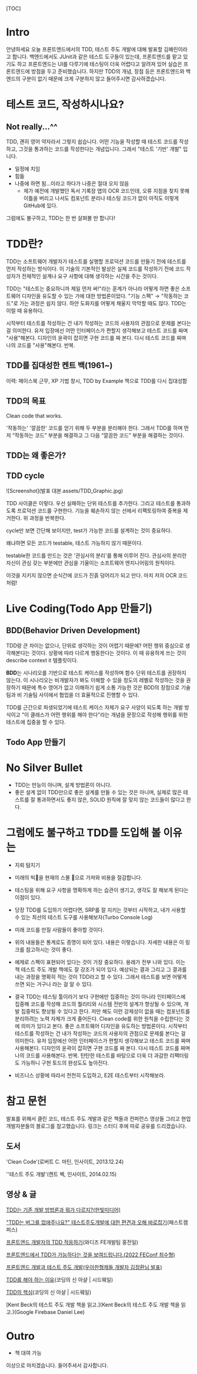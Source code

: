 [TOC]

# Intro

안녕하세요 오늘 프론트엔드에서의 TDD, 테스트 주도 개발에 대해 발표할 김혜린이라고 합니다. 백엔드에서도 JUnit과 같은 테스트 도구들이 있는데, 프론트엔드를 맡고 있기도 하고 프론트엔드는 UI를 다루기에 테스팅이 더욱 어렵다고 알려져 있어 실습은 프론트엔드에 방점을 두고 준비했습니다. 하지만 TDD의 개념, 장점 등은 프론트엔드와 백엔드의 구분이 없기 때문에 크게 구분하지 않고 들어주시면 감사하겠습니다.

# 테스트 코드, 작성하시나요?

## Not really...^^

TDD, 괜히 영어 약자라서 그렇지 쉽습니다. 어떤 기능을 작성할 때 테스트 코드를 작성하고, 그것을 통과하는 코드를 작성한다는 개념입니다. 그래서 "테스트 '기반' 개발" 입니다.

- 일정에 치임
- 힘듦
- 나중에 하면 됨...이라고 하다가 나중은 절대 오지 않음
  - 제가 예전에 개발했던 독서 기록장 앱의 OCR 코드인데, 오류 지점을 찾지 못해 이틀을 버리고 나서도 컴포넌트 분리나 테스팅 코드가 없이 아직도 이렇게 GitHub에 있다.


그럼에도 불구하고, TDD는 한 번 살펴볼 만 합니다!

# TDD란?

TDD는 소프트웨어 개발자가 테스트를 실행할 프로덕션 코드를 만들기 전에 테스트를 먼저 작성하는 방식이다. 이 기술의 기본적인 발상은 실제 코드를 작성하기 전에 코드 작성자가 전체적인 설계나 요구 사항에 대해 생각하는 시간을 주는 것이다.

TDD는 "테스트는 중요하니까 제일 먼저 써!"라는 훈계가 아니라 어떻게 하면 좋은 소프트웨어 디자인을 유도할 수 있는 가에 대한 방법론이었다. "기능 스펙" → "작동하는 코드"로 가는 과정은 쉽지 않다. 하얀 도화지를 어떻게 채울지 막막할 때도 많다. TDD는 이럴 때  유용하다.

시작부터 테스트를 작성하는 건 내가 작성하는 코드의 사용자의 관점으로 문제를 본다는 걸 의미한다. 유저 입장에선 어떤 인터페이스가 편할지 생각해보고 테스트 코드를 짜며 "사용"해본다. 디자인의 윤곽이 잡히면 구현 코드를 짜 본다. 다시 테스트 코드를 짜며 나의 코드를 "사용"해본다. 반복.

## TDD를 집대성한 켄트 백(1961~)

이력: 페이스북 근무, XP 기법 창시, TDD by Example 책으로 TDD를 다시 집대성함

## TDD의 목표

Clean code that works.

'작동하는' '깔끔한' 코드를 얻기 위해 두 부분을 분리해야 한다. 그래서 TDD를 하며 먼저 “작동하는 코드” 부분을 해결하고 그 다음 “깔끔한 코드” 부분을 해결하는 것이다.

## TDD는 왜 좋은가?



## TDD cycle

![Screenshot](발표 대본.assets/TDD_Graphic.jpg)

TDD 사이클은 이렇다. 우선 실패하는 단위 테스트를 추가한다. 그리고 테스트를 통과하도록 프로덕션 코드를 구현한다. 기능을 훼손하지 않는 선에서 리팩토링하여 중복을 제거한다. 위 과정을 반복한다.

cycle만 보면 간단해 보이지만, test가 가능한 코드를 설계하는 것이 중요하다.

왜냐하면 모든 코드가 testable, 테스트 가능하지 않기 때문이다.

testable한 코드를 만드는 것은 '관심사의 분리'를 통해 이루어 진다. 관심사의 분리란 자신이 관심 갖는 부분에만 관심을 기울이는 소프트웨어 엔지니어링의 원칙이다.

이것을 지키지 않으면 순식간에 코드가 진흙 덩어리가 되고 만다. 마치 저의 OCR 코드처럼!

# Live Coding(Todo App 만들기)

## BDD(Behavior Driven Development)

TDD랑 큰 차이는 없으나, 단위로 생각하는 것이 어렵기 때문에? 어떤 행위 중심으로 생각해본다는 것이다. 상황에 따라 다르게 행동한다는 것이다. 이 때 유용하게 쓰는 것이 describe context it 템플릿이다.

**BDD**는 시나리오를 기반으로 테스트 케이스를 작성하며 함수 단위 테스트를 권장하지 않는다. 이 시나리오는 비개발자가 봐도 이해할 수 있을 정도의 레벨로 작성하는 것을 권장하기 때문에 특수 영어가 없고 이해하기 쉽게 소통 가능한 것은 BDD의 장점으로 기술팀과 비 기술팀 사이에서 협업을 더 효율적으로 진행할 수 있다.

TDD를 근간으로 파생되었기에 테스트 케이스 자체가 요구 사양이 되도록 하는 개발 방식이고 "이 클래스가 어떤 행위를 해야 한다"라는 개념을 문장으로 작성해 행위를 위한 테스트에 집중을 할 수 있다.

## Todo App 만들기

# No Silver Bullet

- TDD는 만능이 아니며, 설계 방법론이 아니다.
- 좋은 설계 없이 TDD만으로 좋은 설계를 만들 수 있는 것은 아니며, 실제로 많은 테스트를 잘 통과하면서도 좋지 않은, SOLID 원칙에 잘 맞지 않는 코드들이 많다고 한다.

# 그럼에도 불구하고 TDD를 도입해 볼 이유는

- 지뢰 탐지기
- 미래의 빅:poop:을 현재의 스몰 :poop:으로 가져와 비용을 절감합니다.
- 테스팅을 위해 요구 사항을 명확하게 하는 습관이 생기고, 생각도 잘 해보게 된다는 이점이 있다. 
- 당장 TDD를 도입하기 어렵다면, SRP를 잘 지키는 것부터 시작하고, 내가 사용할 수 있는 최선의 테스트 도구를 사용해보자(Turbo Console Log)

- 미래 코드를 만질 사람들이 좋아할 것이다.

- 위의 내용들은 통계로도 증명이 되어 있다. 내용은 이렇습니다. 자세한 내용은 이 링크를 참고하시는 것이 좋다.

- 예제로 스펙이 표현되어 있다는 것이 가장 중요하다. 용례가 전부 나와 있다. 이는 책 테스트 주도 개발 책에도 잘 강조가 되어 있다. 예상되는 결과 그리고 그 결과를 내는 과정을 명확히 적는 것이 TDD라고 할 수 있다. 그래서 테스트를 보면 어떻게 쓰면 되는 거구나 라는 걸 알 수 있다.

- 결국 TDD는 테스팅 툴이라기 보다 구현에만 집중하는 것이 아니라 인터페이스에 집중해 코드를 작성해 코드의 퀄리티와 시스템 전반의 설계가 향상될 수 있으며, 개발 집중력도 향상될 수 있다고 한다. 저만 해도 이런 강제성이 없을 때는 컴포넌트를 분리하려는 노력 자체가 크게 줄어든다. Clean code를 위한 원칙을 수립한다는 것에 의미가 있다고 본다. 좋은 소프트웨어 디자인을 유도하는 방법론이다. 시작부터 테스트를 작성하는 건 내가 작성하는 코드의 사용자의 관점으로 문제를 본다는 걸 의미한다. 유저 입장에선 어떤 인터페이스가 편할지 생각해보고 테스트 코드를 짜며 사용해본다. 디자인의 윤곽이 잡히면 구현 코드를 짜 본다. 다시 테스트 코드를 짜며 나의 코드를 사용해본다. 반복. 탄탄한 테스트를 바탕으로 더욱 더 과감한 리팩터링도 가능하니 구현 토드의 완성도도 높아진다.

- 비즈니스 상황에 따라서 천천히 도입하고, E2E 테스트부터 시작해보라.

# 참고 문헌

발표를 위해서 클린 코드, 테스트 주도 개발과 같은 책들과 컨퍼런스 영상들 그리고 현업 개발자분들의 블로그를 참고했습니다. 링크는 스터디 후에 따로 공유를 드리겠습니다.

## 도서

'Clean Code'(로버트 C. 마틴, 인사이트, 2013.12.24)

''테스트 주도 개발'(켄트 벡, 인사이트, 2014.02.15)

## 영상 & 글

[TDD는 기존 개발 방법론과 뭐가 다르지?(한빛미디어)](https://www.hanbit.co.kr/channel/category/category_view.html?cms_code=CMS6706987091&amp;cate_cd=)

["TDD는 버그를 없애주나요?" 테스트주도개발에 대한 편견과 오해 바로잡기](https://fastcampus.co.kr/story_article_tdd)(패스트캠퍼스)

[프론트엔드 개발자의 TDD 적응하기](https://blog.wadiz.kr/%ED%94%84%EB%A1%A0%ED%8A%B8%EC%97%94%EB%93%9C-%EA%B0%9C%EB%B0%9C%EC%9E%90%EC%9D%98-tdd-%EC%A0%81%EC%9D%91%ED%95%98%EA%B8%B0/)(와디즈 FE개발팀 홍전일)

[프론트엔드에서 TDD가 가능하다는 것을 보여드립니다.(2022 FEConf 최수형)](https://www.youtube.com/watch?v=L1dtkLeIz-M)

[프론트엔드 개발과 테스트 주도 개발(우아한형제들 개발자 김정환님 발표)](https://www.slideshare.net/jeonghwankim11/ss-78600304?refer=%EA%B0%9C%EB%B0%9C%EC%9E%90%EC%8A%A4%EB%9F%BD%EB%8B%A4)

[TDD를 해야 하는 이유](https://www.youtube.com/watch?v=j09W0KSofOk)(코딩의 신 아샬 | 시드웨일)

[TDD의 핵심](https://www.youtube.com/watch?v=Bogx86KKp5o)(코딩의 신 아샬 | 시드웨일)

[Kent Beck의 테스트 주도 개발 책을 읽고.](Kent Beck의 테스트 주도 개발 책을 읽고.)(Google Firebase Daniel Lee)

# Outro

- 책 대여 가능

이상으로 마치겠습니다. 들어주셔서 감사합니다.
